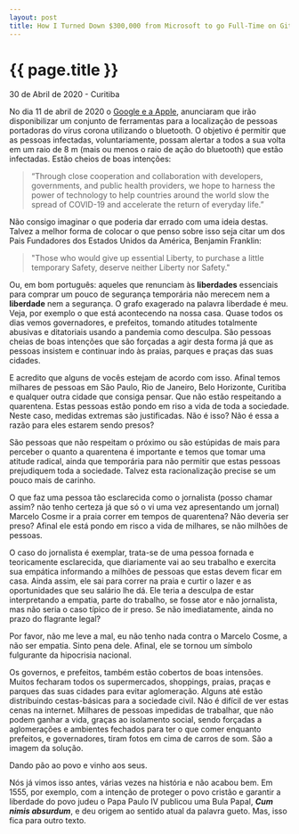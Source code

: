 ```yaml
---
layout: post
title: How I Turned Down $300,000 from Microsoft to go Full-Time on GitHub
---
```


{{ page.title }}
================

<p class="meta">30 de Abril de 2020  - Curitiba</p>

No dia 11 de abril de 2020 o [Google e a Apple](https://www.forbes.com/sites/jodywestby/2020/04/11/apple-and-google-announce-new-approach-to-coronavirus-tracking-that-counters-intrusive--government-use-of-mobile-app-data/#2345526e28c9), anunciaram que irão disponibilizar um conjunto de ferramentas para a localização de pessoas portadoras do vírus corona utilizando o bluetooth. O objetivo é permitir que as pessoas infectadas, voluntariamente, possam alertar a todos a sua volta em um raio de 8 m (mais ou menos o raio de ação do bluetooth) que estão infectadas. Estão cheios de boas intenções: 

>“Through close cooperation and collaboration with developers, governments, and public health providers, we hope to harness the power of technology to help countries around the world slow the spread of COVID-19 and accelerate the return of everyday life.”

Não consigo imaginar o que poderia dar errado com uma ideia destas. Talvez a melhor forma de colocar o que penso sobre isso seja citar um dos Pais Fundadores dos Estados Unidos da América, Benjamin Franklin: 

>"Those who would give up essential Liberty, to purchase a little temporary Safety, deserve neither Liberty nor Safety."
 
Ou, em bom português: aqueles que renunciam às __liberdades__ essenciais para comprar um pouco de segurança temporária não merecem nem a __liberdade__ nem a segurança. O grafo exagerado na palavra liberdade é meu. Veja, por exemplo o que está acontecendo na nossa casa. Quase todos os dias vemos governadores, e prefeitos, tomando atitudes totalmente abusivas e ditatoriais usando a pandemia como desculpa. São pessoas cheias de boas intenções que são forçadas a agir desta forma já que as pessoas insistem e continuar indo às praias, parques e praças das suas cidades. 

E acredito que alguns de vocês estejam de acordo com isso. Afinal temos milhares de pessoas em São Paulo, Rio de Janeiro, Belo Horizonte, Curitiba e qualquer outra cidade que consiga pensar. Que não estão respeitando a quarentena. Estas pessoas estão pondo em riso a vida de toda a sociedade. Neste caso, medidas extremas são justificadas. Não é isso? Não é essa a razão para eles estarem sendo presos? 

São pessoas que não respeitam o próximo ou são estúpidas de mais para perceber o quanto a quarentena é importante e temos que tomar uma atitude radical, ainda que temporária para não permitir que estas pessoas prejudiquem toda a sociedade. Talvez esta racionalização precise se um pouco mais de carinho. 

O que faz uma pessoa tão esclarecida como o jornalista (posso chamar assim? não tenho certeza já que só o vi uma vez apresentando um jornal) Marcelo Cosme ir a praia correr em tempos de quarentena? Não deveria ser preso? Afinal ele está pondo em risco a vida de milhares, se não milhões de pessoas. 

O caso do jornalista é exemplar, trata-se de uma pessoa fornada e teoricamente esclarecida, que diariamente vai ao seu trabalho e exercita sua empática informando a milhões de pessoas que estas devem ficar em casa. Ainda assim, ele sai para correr na praia e curtir o lazer e as oportunidades que seu salário lhe dá. Ele teria a desculpa de estar interpretando a empatia, parte do trabalho, se fosse ator e não jornalista, mas não seria o caso típico de ir preso. Se não imediatamente, ainda no prazo do flagrante legal? 

Por favor, não me leve a mal, eu não tenho nada contra o Marcelo Cosme, a não ser empatia. Sinto pena dele. Afinal, ele se tornou um símbolo fulgurante da hipocrisia nacional. 

Os governos, e prefeitos, também estão cobertos de boas intensões. Muitos fecharam todos os supermercados, shoppings, praias, praças e parques das suas cidades para evitar aglomeração. Alguns até estão distribuindo cestas-básicas para a sociedade civil. Não é difícil de ver estas cenas na internet. Milhares de pessoas impedidas de trabalhar, que não podem ganhar a vida, graças ao isolamento social, sendo forçadas a aglomerações e ambientes fechados para ter o que comer enquanto prefeitos, e governadores, tiram fotos em cima de carros de som. São a imagem da solução. 

Dando pão ao povo e vinho aos seus. 

Nós já vimos isso antes, várias vezes na história e não acabou bem. Em 1555, por exemplo, com a intenção de proteger o povo cristão e garantir a liberdade do povo judeu o Papa Paulo IV publicou uma Bula Papal, *__Cum nimis absurdum__*, e deu origem ao sentido atual da palavra gueto. Mas, isso fica para outro texto.
